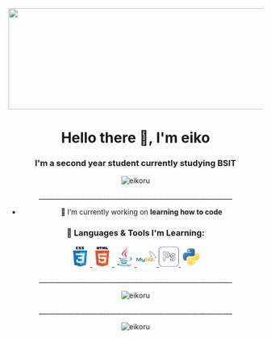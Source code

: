<img width="1000" height="200" src="https://i.pinimg.com/originals/10/fa/b4/10fab47f86ee2700b93c67e36962db66.gif" align="center"/>

<h1 align="center">Hello there 👋, I'm eiko</h1>
<h3 align="center">I'm a second year student currently studying BSIT</h3>

<p align="center">
  <img src="https://komarev.com/ghpvc/?username=eikoru&label=Profile%20views&color=0e75b6&style=flat" alt="eikoru" />
</p>

<p align="center">____________________________________________________________</p>

<ul align="center">
  <li>🔭 I’m currently working on <strong>learning how to code</strong></li>
</ul>

<h3 align="center">🚀 Languages & Tools I'm Learning:</h3>

<p align="center">
  <a href="https://www.w3schools.com/css/" target="_blank" rel="noreferrer"> 
    <img src="https://raw.githubusercontent.com/devicons/devicon/master/icons/css3/css3-original-wordmark.svg" alt="css3" width="40" height="40"/> 
  </a> 
  <a href="https://www.w3.org/html/" target="_blank" rel="noreferrer"> 
    <img src="https://raw.githubusercontent.com/devicons/devicon/master/icons/html5/html5-original-wordmark.svg" alt="html5" width="40" height="40"/> 
  </a> 
  <a href="https://www.java.com" target="_blank" rel="noreferrer"> 
    <img src="https://raw.githubusercontent.com/devicons/devicon/master/icons/java/java-original.svg" alt="java" width="40" height="40"/> 
  </a> 
  <a href="https://www.mysql.com/" target="_blank" rel="noreferrer"> 
    <img src="https://raw.githubusercontent.com/devicons/devicon/master/icons/mysql/mysql-original-wordmark.svg" alt="mysql" width="40" height="40"/> 
  </a> 
  <a href="https://www.photoshop.com/en" target="_blank" rel="noreferrer"> 
    <img src="https://raw.githubusercontent.com/devicons/devicon/master/icons/photoshop/photoshop-line.svg" alt="photoshop" width="40" height="40"/> 
  </a> 
  <a href="https://www.python.org" target="_blank" rel="noreferrer"> 
    <img src="https://raw.githubusercontent.com/devicons/devicon/master/icons/python/python-original.svg" alt="python" width="40" height="40"/> 
  </a>
</p>

<p align="center">____________________________________________________________</p>

<p align="center"><img src="https://github-readme-stats.vercel.app/api/top-langs?username=eikoru&show_icons=true&locale=en&layout=compact" alt="eikoru" /></p>

<p align="center">____________________________________________________________</p>

<p align="center"><img src="https://github-readme-streak-stats.herokuapp.com/?user=eikoru&" alt="eikoru" /></p>
